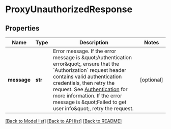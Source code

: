 # ProxyUnauthorizedResponse

## Properties
Name | Type | Description | Notes
------------ | ------------- | ------------- | -------------
**message** | **str** | Error message.  If the error message is \&quot;Authentication error\&quot;, ensure that the &#x60;Authorization&#x60; request header contains valid authentication credentials, then retry the request. See [Authentication](https://www.zuora.com/developer/api-reference/#section/Authentication) for more information.  If the error message is \&quot;Failed to get user info\&quot;, retry the request.  | [optional] 

[[Back to Model list]](../README.md#documentation-for-models) [[Back to API list]](../README.md#documentation-for-api-endpoints) [[Back to README]](../README.md)

